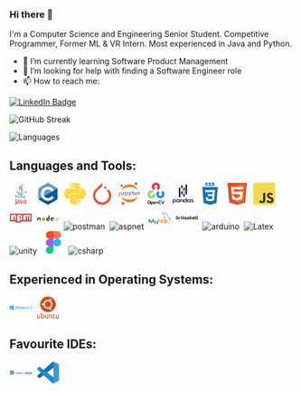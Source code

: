 

### Hi there 👋

I'm a Computer Science and Engineering Senior Student. Competitive Programmer, Former ML & VR Intern. Most experienced in Java and Python.


- 🌱 I’m currently learning Software Product Management
- 🤔 I’m looking for help with finding a Software Engineer role
- 📫 How to reach me:
<div id="badges">
  <a href="https://www.linkedin.com/in/basant-allam/">
    <img src="https://img.shields.io/badge/LinkedIn-blue?style=for-the-badge&logo=linkedin&logoColor=white" alt="LinkedIn Badge"/>
  </a>
</div>

  
  ![GitHub Streak](https://github-readme-streak-stats.herokuapp.com/?user=Basantallam&theme=dark&background=000000)
  
  
  
  
  
  ![Languages](https://github-readme-stats.vercel.app/api/top-langs/?username=Basantallam&layout=compact&theme=vision-friendly-dark)
  
  ## Languages and Tools:

<div>
  <img src="https://github.com/devicons/devicon/blob/master/icons/java/java-original-wordmark.svg" title="Java" alt="Java" width="40" height="40"/>&nbsp;
  <img src="https://github.com/devicons/devicon/blob/master/icons/c/c-original.svg" title="c" alt="c" width="40" height="40"/>&nbsp;
  <img src="https://github.com/devicons/devicon/blob/master/icons/python/python-plain.svg" title="Python" alt="Python" width="40" height="40"/>&nbsp;
  <img src="https://github.com/devicons/devicon/blob/master/icons/pytorch/pytorch-original.svg" title="pytorch" alt="pytorch" width="40" height="40"/>&nbsp;
  <img src="https://github.com/devicons/devicon/blob/master/icons/jupyter/jupyter-original-wordmark.svg" title="jupyter" alt="jupyter" width="40" height="40"/>&nbsp;
  <img src="https://github.com/devicons/devicon/blob/master/icons/opencv/opencv-original-wordmark.svg" title="opencv" alt="opencv" width="40" height="40"/>&nbsp;
  <img src="https://github.com/devicons/devicon/blob/master/icons/pandas/pandas-original-wordmark.svg" title="pandas" alt="pandas" width="40" height="40"/>&nbsp;
  <img src="https://github.com/devicons/devicon/blob/master/icons/css3/css3-plain-wordmark.svg"  title="CSS3" alt="CSS" width="40" height="40"/>&nbsp;
  <img src="https://github.com/devicons/devicon/blob/master/icons/html5/html5-original.svg" title="HTML5" alt="HTML" width="40" height="40"/>&nbsp;
  <img src="https://github.com/devicons/devicon/blob/master/icons/javascript/javascript-original.svg" title="JavaScript" alt="JavaScript" width="40" height="40"/>&nbsp;
  <img src="https://github.com/devicons/devicon/blob/master/icons/npm/npm-original-wordmark.svg" title="npm" alt="npm" width="40" height="40"/>&nbsp;
  <img src="https://github.com/devicons/devicon/blob/master/icons/nodejs/nodejs-original-wordmark.svg" title="NodeJS" alt="NodeJS" width="40" height="40"/>&nbsp;
  <img src="https://user-images.githubusercontent.com/30272808/187033819-c6b60765-e0dd-4a37-98ee-28b937cc0acb.svg" title="postman" alt="postman" width="40" height="40"/>&nbsp;
 <img src="https://user-images.githubusercontent.com/30272808/187034154-e6741082-68bd-4902-b209-ff1ea9de4a3d.png" title="aspnet" alt="aspnet" width="40" height="40"/>&nbsp;
  <img src="https://github.com/devicons/devicon/blob/master/icons/mysql/mysql-original-wordmark.svg" title="MySQL"  alt="MySQL" width="40" height="40"/>&nbsp;
  <img src="https://github.com/devicons/devicon/blob/master/icons/haskell/haskell-original-wordmark.svg" title="haskell" alt="haskell" width="40" height="40"/>&nbsp;
  <img src="https://user-images.githubusercontent.com/30272808/187034264-80bdc381-9ebb-49e7-b124-5191dbf11a42.jpg" title="arduino" alt="arduino" width="40" height="40"/>&nbsp;  
  <img src="https://user-images.githubusercontent.com/30272808/187034362-3e3b1c45-224c-49c6-bb87-78022e1632e5.png" title="Latex" alt="Latex" width="40" height="40"/>&nbsp;
 <img src="https://user-images.githubusercontent.com/30272808/187034218-974f5ef6-bc3f-4bd8-936a-6a3010aa2d5a.jpg" title="unity" alt="unity" width="40" height="40"/>&nbsp;
 <img src="https://github.com/devicons/devicon/blob/master/icons/figma/figma-original.svg" title="figma" alt="figma" width="40" height="40"/>&nbsp;
 <img src="https://user-images.githubusercontent.com/30272808/187036766-6704afc0-fb27-4641-83dd-ff683d311d58.png" title="csharp" alt="csharp" width="40" height="40"/>&nbsp;

 ## Experienced in Operating Systems:
  
  <img src="https://github.com/devicons/devicon/blob/master/icons/windows8/windows8-original-wordmark.svg" title="windows" alt="windows" width="40" height="40"/>&nbsp;
    <img src="https://github.com/devicons/devicon/blob/master/icons/ubuntu/ubuntu-plain-wordmark.svg" title="ubuntu" alt="ubuntu" width="40" height="40"/>&nbsp;

 ## Favourite IDEs:
 
     
  <img src="https://github.com/devicons/devicon/blob/master/icons/intellij/intellij-original-wordmark.svg" title="intellij" alt="intellij" width="40" height="40"/>&nbsp;
  <img src="https://github.com/devicons/devicon/blob/master/icons/vscode/vscode-original.svg" title="vscode" alt="vscode" width="40" height="40"/>&nbsp;

  </div>

